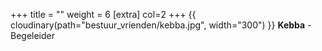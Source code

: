+++
title = ""
weight = 6
[extra]
col=2
+++
{{ cloudinary(path="bestuur_vrienden/kebba.jpg", width="300") }}
<b>Kebba</b> - Begeleider
